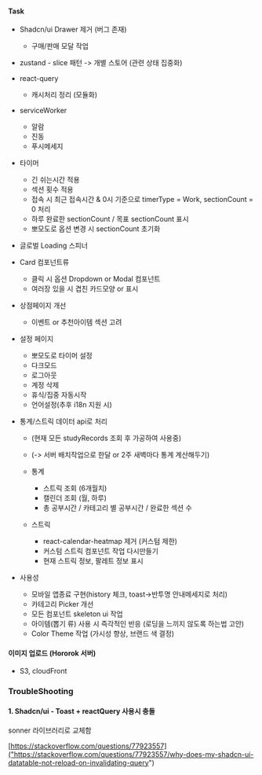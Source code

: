 #### Task

- Shadcn/ui Drawer 제거 (버그 존재)
  - 구매/판매 모달 작업
- zustand - slice 패턴 -> 개별 스토어 (관련 상태 집중화)
- react-query
  - 캐시처리 정리 (모듈화)
- serviceWorker
  - 알람
  - 진동
  - 푸시메세지
- 타이머
  - 긴 쉬는시간 적용
  - 섹션 횟수 적용
  - 접속 시 최근 접속시간 & 0시 기준으로 timerType = Work, sectionCount = 0 처리
  - 하루 완료한 sectionCount / 목표 sectionCount 표시
  - 뽀모도로 옵션 변경 시 sectionCount 초기화
- 글로벌 Loading 스피너

- Card 컴포넌트류

  - 클릭 시 옵션 Dropdown or Modal 컴포넌트
  - 여러장 있을 시 겹친 카드모양 or 표시

- 상점페이지 개선

  - 이벤트 or 추천아이템 섹션 고려

- 설정 페이지

  - 뽀모도로 타이머 설정
  - 다크모드
  - 로그아웃
  - 계정 삭제
  - 휴식/집중 자동시작
  - 언어설정(추후 i18n 지원 시)

- 통계/스트릭 데이터 api로 처리

  - (현재 모든 studyRecords 조회 후 가공하여 사용중)
  - (-> 서버 배치작업으로 한달 or 2주 새벽마다 통계 계산해두기)
  - 통계
    - 스트릭 조회 (6개월치)
    - 캘린더 조회 (월, 하루)
    - 총 공부시간 / 카테고리 별 공부시간 / 완료한 섹션 수
  - 스트릭

    - react-calendar-heatmap 제거 (커스텀 제한)
    - 커스텀 스트릭 컴포넌트 작업 다시만들기
    - 현재 스트릭 정보, 팔레트 정보 표시

- 사용성

  - 모바일 앱종료 구현(history 체크, toast->반투명 안내메세지로 처리)
  - 카테고리 Picker 개선
  - 모든 컴포넌트 skeleton ui 작업
  - 아이템(뽑기 류) 사용 시 즉각적인 반응 (로딩을 느끼지 않도록 하는법 고안)
  - Color Theme 작업 (가시성 향상, 브랜드 색 결정)

#### 이미지 업로드 (Hororok 서버)

- S3, cloudFront

### TroubleShooting

#### 1. Shadcn/ui - Toast + reactQuery 사용시 충돌

sonner 라이브러리로 교체함

[https://stackoverflow.com/questions/77923557]("https://stackoverflow.com/questions/77923557/why-does-my-shadcn-ui-datatable-not-reload-on-invalidating-query")
